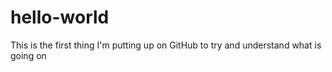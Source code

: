 # hello-world
This is the first thing I'm putting up on GitHub to try and understand what is going on
